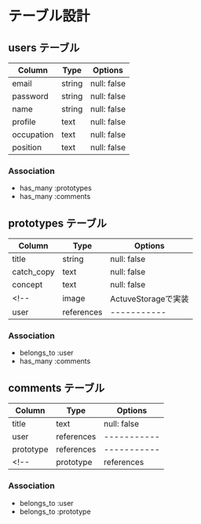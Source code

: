 # テーブル設計

## users テーブル

| Column     | Type   | Options     |
| ---------- | ------ | ----------- |
| email      | string | null: false |
| password   | string | null: false |
| name       | string | null: false |
| profile    | text   | null: false |
| occupation | text   | null: false |
| position   | text   | null: false |

### Association

- has_many :prototypes
- has_many :comments
<!-- - has_many :rooms, through: room_users -->

## prototypes テーブル

| Column     | Type               | Options     |
| ---------- | ------------------ | ----------- |
| title      | string             | null: false |
| catch_copy | text               | null: false |
| concept    | text               | null: false |
<!-- | image      | ActuveStorageで実装 | null: false | -->
| user       | references         | ----------- |

### Association

- belongs_to :user
- has_many :comments
<!-- - has_many :rooms, through: room_users -->

## comments テーブル

| Column    | Type       | Options     |
| --------- | ---------- | ----------- |
| title     | text       | null: false |
| user      | references | ----------- |
| prototype | references | ----------- |
<!-- | prototype | references | null: false, foreign_key: true | -->

### Association

- belongs_to :user
- belongs_to :prototype
<!-- - has_many :rooms, through: room_users -->
